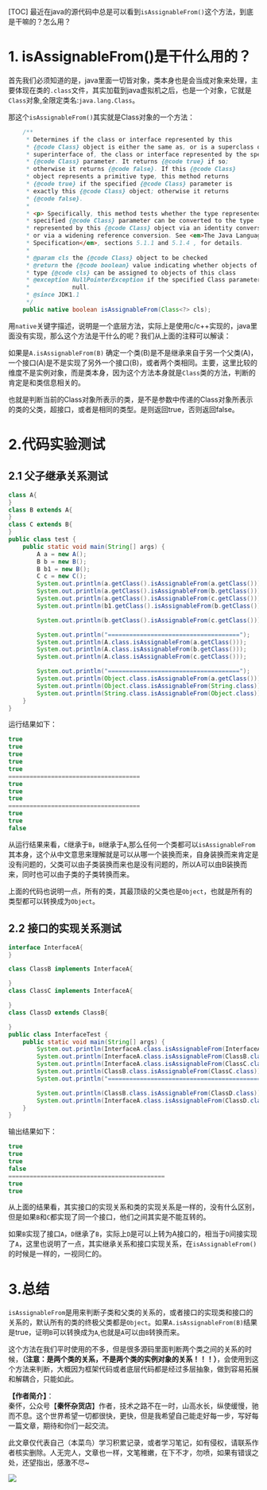 [TOC]
最近在java的源代码中总是可以看到`isAssignableFrom()`这个方法，到底是干嘛的？怎么用？

# 1. isAssignableFrom()是干什么用的？
首先我们必须知道的是，java里面一切皆对象，类本身也是会当成对象来处理，主要体现在类的`.class`文件，其实加载到java虚拟机之后，也是一个对象，它就是`Class`对象,全限定类名:`java.lang.Class`。

那这个`isAssignableFrom()`其实就是Class对象的一个方法：
```java
    /**
     * Determines if the class or interface represented by this
     * {@code Class} object is either the same as, or is a superclass or
     * superinterface of, the class or interface represented by the specified
     * {@code Class} parameter. It returns {@code true} if so;
     * otherwise it returns {@code false}. If this {@code Class}
     * object represents a primitive type, this method returns
     * {@code true} if the specified {@code Class} parameter is
     * exactly this {@code Class} object; otherwise it returns
     * {@code false}.
     *
     * <p> Specifically, this method tests whether the type represented by the
     * specified {@code Class} parameter can be converted to the type
     * represented by this {@code Class} object via an identity conversion
     * or via a widening reference conversion. See <em>The Java Language
     * Specification</em>, sections 5.1.1 and 5.1.4 , for details.
     *
     * @param cls the {@code Class} object to be checked
     * @return the {@code boolean} value indicating whether objects of the
     * type {@code cls} can be assigned to objects of this class
     * @exception NullPointerException if the specified Class parameter is
     *            null.
     * @since JDK1.1
     */
    public native boolean isAssignableFrom(Class<?> cls);
```
用`native`关键字描述，说明是一个底层方法，实际上是使用c/c++实现的，java里面没有实现，那么这个方法是干什么的呢？我们从上面的注释可以解读：

如果是`A.isAssignableFrom(B)`
确定一个类(B)是不是继承来自于另一个父类(A)，一个接口(A)是不是实现了另外一个接口(B)，或者两个类相同。主要，这里比较的维度不是实例对象，而是类本身，因为这个方法本身就是`Class`类的方法，判断的肯定是和类信息相关的。

也就是判断当前的Class对象所表示的类，是不是参数中传递的Class对象所表示的类的父类，超接口，或者是相同的类型。是则返回true，否则返回false。
# 2.代码实验测试
## 2.1 父子继承关系测试
```java
class A{
}
class B extends A{
}
class C extends B{
}
public class test {
    public static void main(String[] args) {
        A a = new A();
        B b = new B();
        B b1 = new B();
        C c = new C();
        System.out.println(a.getClass().isAssignableFrom(a.getClass()));
        System.out.println(a.getClass().isAssignableFrom(b.getClass()));
        System.out.println(a.getClass().isAssignableFrom(c.getClass()));
        System.out.println(b1.getClass().isAssignableFrom(b.getClass()));

        System.out.println(b.getClass().isAssignableFrom(c.getClass()));

        System.out.println("=====================================");
        System.out.println(A.class.isAssignableFrom(a.getClass()));
        System.out.println(A.class.isAssignableFrom(b.getClass()));
        System.out.println(A.class.isAssignableFrom(c.getClass()));

        System.out.println("=====================================");
        System.out.println(Object.class.isAssignableFrom(a.getClass()));
        System.out.println(Object.class.isAssignableFrom(String.class));
        System.out.println(String.class.isAssignableFrom(Object.class));
    }
}
```
运行结果如下：
``` java
true
true
true
true
true
=====================================
true
true
true
=====================================
true
true
false
```

从运行结果来看，`C`继承于`B`，`B`继承于`A`,那么任何一个类都可以`isAssignableFrom`其本身，这个从中文意思来理解就是可以从哪一个装换而来，自身装换而来肯定是没有问题的，父类可以由子类装换而来也是没有问题的，所以A可以由B装换而来，同时也可以由子类的子类转换而来。

上面的代码也说明一点，所有的类，其最顶级的父类也是`Object`，也就是所有的类型都可以转换成为`Object`。

## 2.2 接口的实现关系测试
```java
interface InterfaceA{
}

class ClassB implements InterfaceA{

}
class ClassC implements InterfaceA{

}
class ClassD extends ClassB{

}
public class InterfaceTest {
    public static void main(String[] args) {
        System.out.println(InterfaceA.class.isAssignableFrom(InterfaceA.class));
        System.out.println(InterfaceA.class.isAssignableFrom(ClassB.class));
        System.out.println(InterfaceA.class.isAssignableFrom(ClassC.class));
        System.out.println(ClassB.class.isAssignableFrom(ClassC.class));
        System.out.println("============================================");

        System.out.println(ClassB.class.isAssignableFrom(ClassD.class));
        System.out.println(InterfaceA.class.isAssignableFrom(ClassD.class));
    }
}
```

输出结果如下：
```java
true
true
true
false
============================================
true
true
```

从上面的结果看，其实接口的实现关系和类的实现关系是一样的，没有什么区别，但是如果`B`和`C`都实现了同一个接口，他们之间其实是不能互转的。

如果`B`实现了接口`A`，`D`继承了`B`，实际上`D`是可以上转为A接口的，相当于`D`间接实现了`A`，这里也说明了一点，其实继承关系和接口实现关系，在`isAssignableFrom()`的时候是一样的，一视同仁的。


# 3.总结
`isAssignableFrom`是用来判断子类和父类的关系的，或者接口的实现类和接口的关系的，默认所有的类的终极父类都是`Object`。如果`A.isAssignableFrom(B)`结果是true，证明`B`可以转换成为`A`,也就是`A`可以由`B`转换而来。

这个方法在我们平时使用的不多，但是很多源码里面判断两个类之间的关系的时候，**（注意：是两个类的关系，不是两个类的实例对象的关系！！！）**，会使用到这个方法来判断，大概因为框架代码或者底层代码都是经过多层抽象，做到容易拓展和解耦合，只能如此。

**【作者简介】**：  
秦怀，公众号【**秦怀杂货店**】作者，技术之路不在一时，山高水长，纵使缓慢，驰而不息。这个世界希望一切都很快，更快，但是我希望自己能走好每一步，写好每一篇文章，期待和你们一起交流。

此文章仅代表自己（本菜鸟）学习积累记录，或者学习笔记，如有侵权，请联系作者核实删除。人无完人，文章也一样，文笔稚嫩，在下不才，勿喷，如果有错误之处，还望指出，感激不尽~ 


![](https://markdownpicture.oss-cn-qingdao.aliyuncs.com/blog/20201012000828.png)
